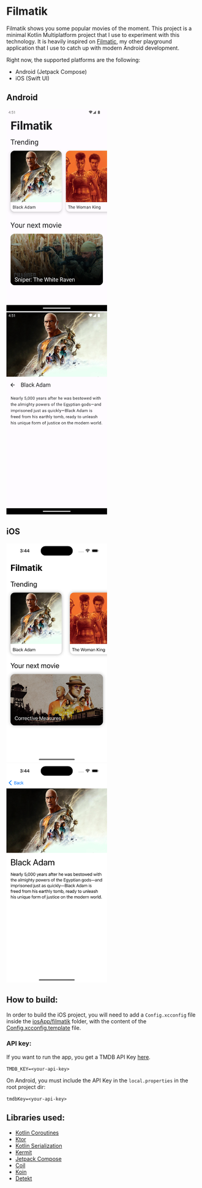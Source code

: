 # Filmatik

Filmatik shows you some popular movies of the moment. This project is a minimal Kotlin Multiplatform 
project that I use to experiment with this technology. It is heavily inspired on
[Filmatic](https://github.com/prof18/Filmatic), my other playground application that I use
to catch up with modern Android development.

Right now, the supported platforms are the following: 
- Android (Jetpack Compose)
- iOS (Swift UI)

## Android

<div>
    <img width="263" src="img/list-android.png">
    <img width="263" src="img/detail-android.png">
</div>

## iOS

<div>
    <img width="263" src="img/list-ios.png">
    <img width="263" src="img/detail-ios.png">
</div>

## How to build:

In order to build the iOS project, you will need to add a `Config.xcconfig` file inside the [iosApp/filmatik](https://github.com/prof18/Filmatik/blob/main/iosApp/filmatik/) folder, with the content of the [Config.xcconfig.template](https://github.com/prof18/Filmatik/blob/main/iosApp/filmatik/Config.xcconfig.template) file.

### API key:

If you want to run the app, you get a TMDB API Key [here](https://www.themoviedb.org/settings/api). 

```xcconfing
TMDB_KEY=<your-api-key>
```

On Android, you must include the API Key in the `local.properties` in the root project dir:

```properties
tmdbKey=<your-api-key>
```

## Libraries used:

- [Kotlin Coroutines](https://kotlinlang.org/docs/coroutines-overview.html)
- [Ktor](https://ktor.io/)
- [Kotlin Serialization](https://github.com/Kotlin/kotlinx.serialization)
- [Kermit](https://github.com/touchlab/Kermit)
- [Jetpack Compose](https://developer.android.com/jetpack/compose)
- [Coil](https://github.com/coil-kt/coil)
- [Koin](https://insert-koin.io/)
- [Detekt](https://github.com/detekt/detekt)

